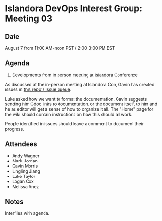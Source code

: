 # Islandora DevOps Interest Group: Meeting 03

## Date

August 7 from 11:00 AM-noon PST / 2:00-3:00 PM EST

## Agenda

1. Developments from in person meeting at Islandora Conference

As discussed at the in-person meeting at Islandora Con, Gavin has created issues in [this repo's issue queue](https://github.com/islandora-interest-groups/Islandora-DevOps-Interest-Group/issues).

Luke asked how we want to format the documentation. Gavin suggests sending him Gdoc links to documentation, or the document itself, to him and he as editor will get a sense of how to organize it all. The "Home" page for the wiki should contain instructions on how this should all work.

People identified in issues should leave a comment to document their progress.




## Attendees

* Andy Wagner
* Mark Jordan
* Gavin Morris
* Lingling Jiang
* Luke Taylor
* Logan Cox
* Melissa Anez

## Notes

Interfiles with agenda.


